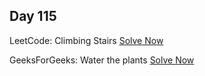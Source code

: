 ## Day 115

LeetCode: Climbing Stairs 
[Solve Now](https://leetcode.com/problems/climbing-stairs/description/)

GeeksForGeeks: Water the plants 
[Solve Now](https://www.geeksforgeeks.org/problems/water-the-plants--170646/1)
